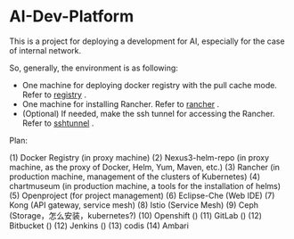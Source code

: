 # AI-Dev-Platform

This is a project for deploying a development for AI, especially for the case of internal network.

So, generally, the environment is as following:
   - One machine for deploying docker registry with the pull cache mode. Refer to [registry](registry/README.md) .
   - One machine for installing Rancher. Refer to [rancher](rancher/README.md) .
   - (Optional) If needed, make the ssh tunnel for accessing the Rancher. Refer to [sshtunnel](ssh/tunnel) .


Plan:

(1)  Docker Registry   (in proxy machine)
(2)  Nexus3-helm-repo  (in proxy machine, as the proxy of Docker, Helm, Yum, Maven, etc.)
(3)  Rancher           (in production machine, management of the clusters of Kubernetes)
(4)  chartmuseum       (in production machine, a tools for the installation of helms)
(5)  Openproject       (for project management)
(6)  Eclipse-Che       (Web IDE)
(7)  Kong              (API gateway, service mesh)
(8)  Istio             (Service Mesh)
(9)  Ceph              (Storage，怎么安装，kubernetes?)
(10) Openshift         ()
(11) GitLab            ()
(12) Bitbucket         ()
(12) Jenkins           ()
(13) codis
(14) Ambari